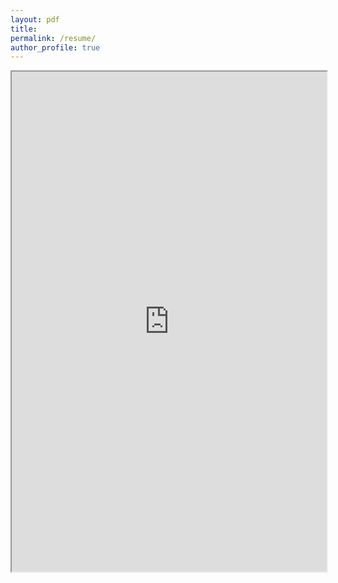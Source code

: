 ```yaml
---
layout: pdf
title:
permalink: /resume/
author_profile: true
---
```


<!--[Download a copy here](https://github.com/matt555/matt555.github.io/blob/master/Matthew_Schneider_Resume.pdf)-->
<iframe src="https://drive.google.com/file/d/0B8KumN1A8y84WUlHVm5XeXJLUVk/preview" width="100%" height="800"></iframe>

